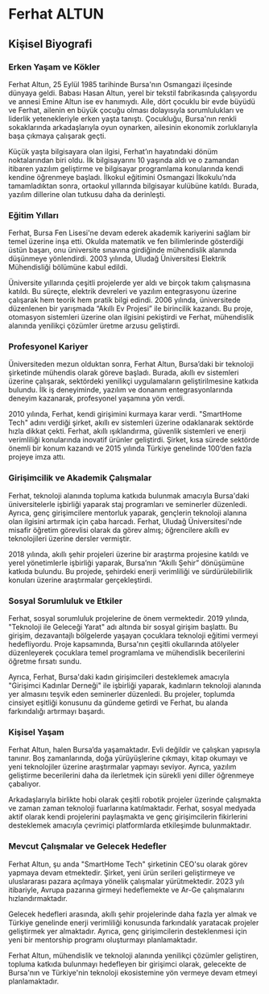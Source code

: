 # Ferhat ALTUN

## Kişisel Biyografi

### Erken Yaşam ve Kökler

Ferhat Altun, 25 Eylül 1985 tarihinde Bursa'nın Osmangazi ilçesinde dünyaya geldi. Babası Hasan Altun, yerel bir tekstil fabrikasında çalışıyordu ve annesi Emine Altun ise ev hanımıydı. Aile, dört çocuklu bir evde büyüdü ve Ferhat, ailenin en büyük çocuğu olması dolayısıyla sorumlulukları ve liderlik yetenekleriyle erken yaşta tanıştı. Çocukluğu, Bursa'nın renkli sokaklarında arkadaşlarıyla oyun oynarken, ailesinin ekonomik zorluklarıyla başa çıkmaya çalışarak geçti.

Küçük yaşta bilgisayara olan ilgisi, Ferhat’ın hayatındaki dönüm noktalarından biri oldu. İlk bilgisayarını 10 yaşında aldı ve o zamandan itibaren yazılım geliştirme ve bilgisayar programlama konularında kendi kendine öğrenmeye başladı. İlkokul eğitimini Osmangazi İlkokulu’nda tamamladıktan sonra, ortaokul yıllarında bilgisayar kulübüne katıldı. Burada, yazılım dillerine olan tutkusu daha da derinleşti.

### Eğitim Yılları

Ferhat, Bursa Fen Lisesi'ne devam ederek akademik kariyerini sağlam bir temel üzerine inşa etti. Okulda matematik ve fen bilimlerinde gösterdiği üstün başarı, onu üniversite sınavına girdiğinde mühendislik alanında düşünmeye yönlendirdi. 2003 yılında, Uludağ Üniversitesi Elektrik Mühendisliği bölümüne kabul edildi.

Üniversite yıllarında çeşitli projelerde yer aldı ve birçok takım çalışmasına katıldı. Bu süreçte, elektrik devreleri ve yazılım entegrasyonu üzerine çalışarak hem teorik hem pratik bilgi edindi. 2006 yılında, üniversitede düzenlenen bir yarışmada “Akıllı Ev Projesi” ile birincilik kazandı. Bu proje, otomasyon sistemleri üzerine olan ilgisini pekiştirdi ve Ferhat, mühendislik alanında yenilikçi çözümler üretme arzusu geliştirdi.

### Profesyonel Kariyer

Üniversiteden mezun olduktan sonra, Ferhat Altun, Bursa’daki bir teknoloji şirketinde mühendis olarak göreve başladı. Burada, akıllı ev sistemleri üzerine çalışarak, sektördeki yenilikçi uygulamaların geliştirilmesine katkıda bulundu. İlk iş deneyiminde, yazılım ve donanım entegrasyonlarında deneyim kazanarak, profesyonel yaşamına yön verdi.

2010 yılında, Ferhat, kendi girişimini kurmaya karar verdi. "SmartHome Tech" adını verdiği şirket, akıllı ev sistemleri üzerine odaklanarak sektörde hızla dikkat çekti. Ferhat, akıllı ışıklandırma, güvenlik sistemleri ve enerji verimliliği konularında inovatif ürünler geliştirdi. Şirket, kısa sürede sektörde önemli bir konum kazandı ve 2015 yılında Türkiye genelinde 100’den fazla projeye imza attı.

### Girişimcilik ve Akademik Çalışmalar

Ferhat, teknoloji alanında topluma katkıda bulunmak amacıyla Bursa'daki üniversitelerle işbirliği yaparak staj programları ve seminerler düzenledi. Ayrıca, genç girişimcilere mentorluk yaparak, gençlerin teknoloji alanına olan ilgisini artırmak için çaba harcadı. Ferhat, Uludağ Üniversitesi'nde misafir öğretim görevlisi olarak da görev almış; öğrencilere akıllı ev teknolojileri üzerine dersler vermiştir.

2018 yılında, akıllı şehir projeleri üzerine bir araştırma projesine katıldı ve yerel yönetimlerle işbirliği yaparak, Bursa’nın “Akıllı Şehir” dönüşümüne katkıda bulundu. Bu projede, şehirdeki enerji verimliliği ve sürdürülebilirlik konuları üzerine araştırmalar gerçekleştirdi.

### Sosyal Sorumluluk ve Etkiler

Ferhat, sosyal sorumluluk projelerine de önem vermektedir. 2019 yılında, "Teknoloji ile Geleceği Yarat" adı altında bir sosyal girişim başlattı. Bu girişim, dezavantajlı bölgelerde yaşayan çocuklara teknoloji eğitimi vermeyi hedefliyordu. Proje kapsamında, Bursa'nın çeşitli okullarında atölyeler düzenleyerek çocuklara temel programlama ve mühendislik becerilerini öğretme fırsatı sundu.

Ayrıca, Ferhat, Bursa'daki kadın girişimcileri desteklemek amacıyla "Girişimci Kadınlar Derneği" ile işbirliği yaparak, kadınların teknoloji alanında yer almasını teşvik eden seminerler düzenledi. Bu projeler, toplumda cinsiyet eşitliği konusunu da gündeme getirdi ve Ferhat, bu alanda farkındalığı artırmayı başardı.

### Kişisel Yaşam

Ferhat Altun, halen Bursa’da yaşamaktadır. Evli değildir ve çalışkan yapısıyla tanınır. Boş zamanlarında, doğa yürüyüşlerine çıkmayı, kitap okumayı ve yeni teknolojiler üzerine araştırmalar yapmayı seviyor. Ayrıca, yazılım geliştirme becerilerini daha da ilerletmek için sürekli yeni diller öğrenmeye çabalıyor.

Arkadaşlarıyla birlikte hobi olarak çeşitli robotik projeler üzerinde çalışmakta ve zaman zaman teknoloji fuarlarına katılmaktadır. Ferhat, sosyal medyada aktif olarak kendi projelerini paylaşmakta ve genç girişimcilerin fikirlerini desteklemek amacıyla çevrimiçi platformlarda etkileşimde bulunmaktadır.

### Mevcut Çalışmalar ve Gelecek Hedefler

Ferhat Altun, şu anda "SmartHome Tech" şirketinin CEO'su olarak görev yapmaya devam etmektedir. Şirket, yeni ürün serileri geliştirmeye ve uluslararası pazara açılmaya yönelik çalışmalar yürütmektedir. 2023 yılı itibariyle, Avrupa pazarına girmeyi hedeflemekte ve Ar-Ge çalışmalarını hızlandırmaktadır.

Gelecek hedefleri arasında, akıllı şehir projelerinde daha fazla yer almak ve Türkiye genelinde enerji verimliliği konusunda farkındalık yaratacak projeler geliştirmek yer almaktadır. Ayrıca, genç girişimcilerin desteklenmesi için yeni bir mentorship programı oluşturmayı planlamaktadır.

Ferhat Altun, mühendislik ve teknoloji alanında yenilikçi çözümler geliştiren, topluma katkıda bulunmayı hedefleyen bir girişimci olarak, gelecekte de Bursa'nın ve Türkiye'nin teknoloji ekosistemine yön vermeye devam etmeyi planlamaktadır.